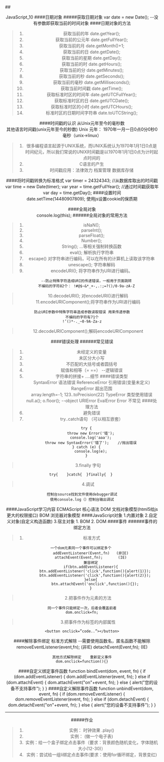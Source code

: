 ##<center>JavaScript_10
####日期对象
#####获取日期对象 
	var date = new Date();   --没有参数即获取当前的时间对象
####日期对象的方法
>1. 获取当前的年   	date.getYear();
>2. 获取当前的公元年  date.getFullYear();
>3. 获取当前的月   	date.getMonth()+1;
>4. 获取当前的日    	date.getDate();
>5. 获取当前的星期	date.getDay();
>6. 获取当前的时		date.getHours();
>7. 获取当前的分		date.getMinutes();
>8. 获取当前的秒		date.getSeconds();
>9. 获取当前的毫秒	date.getMilliseconds();
>10. 获取当前时间戳	date.getTime();
>11. 获取标准时区的时间年  date.getUTCFullYear();
>12. 获取标准时区的日	     date.getUTCDate();
>13. 获取标准时区的小时 	 date.getUTCHours();
>14. 标准时区的日期时间字符串 date.toUTCString();

####时间戳的认识 
	从Unix元年至今的毫秒数   
	其他语言时间戳(unix元年至今的秒数)
Unix 元年： 1970年一月一日0点0分0秒0毫秒（unix->linux）
>1. 很多编程语言起源于UNIX系统，而UNIX系统认为1970年1月1日0点是时间纪元，所以我们常说的UNIX时间戳是以1970年1月1日0点为计时起点时间的
>2. C语言的产生
>3. 时间戳应用：法律效力 档案管理 数据库存储

####将时间戳转换为标准格式
	var  timer = 24324343;   		//从数据库取出的时间戳
	var time = new Date(timer);
	var year = time.getFullYear(); //通过时间戳获取年
	var day = time.getDay();
####设置时间   
	date.setTime(14480907809);  使用js设置cookie的保质期


####全局对象  
	console.log(this);
######全局对象的常用方法
>1. isNaN();
>2. parseInt();
>3. parseFloat();
>4. Number();
>5. String();  	...等相关强制转换函数
>6. eval();		解析执行字符串
>7. escape()  对字符串进行编码，可以在所有的计算机上读取该字符串
>8. unescape();  字符串解码
>9. encodeURI();  将字符串作为URI进行编码。
        
		--防止特殊字符造成URI的传递错误，一般用于页面跳转
		不编码的字符82个： !#@$~&*_+-,.:;=?()/0-9a-zA-Z
> 10.decodeURI(); 对encodeURI()进行解码 <br>
> 11.encodeURIComponent();将字符串作为URI进行编码
	
	防止URI参数中特殊字符串造成参数读取错误 用来传递参数
	不编码的字符有71个
	!’()*-._~0-9A-Za-z
> 12.decodeURIComponent();解码encodeURIComponent

####错误处理
######常见错误    
>1. 未经定义的变量
>1. 未区分大小写
>1. 不匹配的大括号或者圆括号
>1. 赋值和相等（=    ==）  --逻辑错误
>1. 字符串的拼接+  ....细节
####错误类型  	
	SyntaxError   		语法错误
	ReferenceError   	引用错误(变量未定义)
	RangeError 			超出范围   
		array.length=-1;
		123..toPrecision(22)
	TypeError		类型使用错误  
		null.a();
		o.floor(); --object
	URIError   EvalError  Error  不常见
####处理方法
>1. 避免错误
>2. try..catch语句 （可以相互嵌套）
	
		try {
			throw new Error('错');
			console.log('aaa');
			throw new SyntaxError('错了');	//抛出错误
		} catch (e) {
			console.log(e);
		}
> 3.finally 字句    
	
	try{    }catch{  }finally{  } 
> 4.调试
	
	控制台source找到文件使用debugger调试
	使用console.log（）控制台输出调试
####JavaScript学习内容
    ECMAScript  核心语法
    DOM 		文档对象模型(html5给js更大的权限接口)
	BOM			浏览器对象模型
####JavaScript对象
	1.内置对象
	2.自定义对象(自定义构造函数)
	3.宿主对象
		1. BOM
		2. DOM
####事件
######事件的绑定方法	
>1. 标准方式   
	
	一个dom元素同一个事件可以绑定多个 
			addEventListener(Event,fn)   (非IE)
			attachEvent(Event,fn);		 (IE)
			兼容绑定
			if(btn.addEventListener){
				btn.addEventListener('click',function(){alert(1)});
				btn.addEventListener('click',function(){alert(2)});
			}else{
				btn.attachEvent('onclick',function(){});
			}
> 2.把事件作为元素的方法  

	同一个事件只能绑定一次，后者会覆盖前者
	dom.onclick=fn;
		
> 3.把事件作为标签的内部属性
	
	<button onclick=”code..”></button>
	
####解除事件绑定
	标准方式解除	--需要使用函数名，匿名函数不能解除
	removeEventListener(event,fn);  (非IE)
	detachEvent(Event,fn);  (IE)		

	其他方式解除绑定    重新定义事件
	dom.onclick=function(){}
####自定义绑定事件函数
		function bindEvent(dom, event, fn) {
			if (dom.addEventListener) {
				dom.addEventListener(event, fn);
			} else if (dom.attachEvent) {
				dom.attachEvent("on"+event, fn);
			} else {
				alert("您的设备不支持事件");
			}
		}
####自定义解除事件函数
		function unbindEvent(dom, event, fn) {
			if (dom.removeEventListener) {
				dom.removeEventListener(event, fn);
			} else if (dom.detachEvent) {
				dom.detachEvent("on"+event, fn);
			} else {
				alert("您的设备不支持事件");
			}
		}

----
#####作业

>1. 实例： 时钟效果   .play()  
>1. 实例： (做一个电子表)
>1. 实例：给一个盒子绑定点击事件（要求：背景颜色随机变化，字体随机大小(12-30)）
>1. 实例：尝试给一组li绑定点击事件(要求：使用for循环绑定，背景变红)

